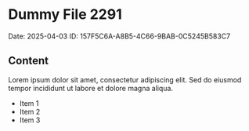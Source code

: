 # Dummy File 2291

Date: 2025-04-03
ID: 157F5C6A-A8B5-4C66-9BAB-0C5245B583C7

## Content

Lorem ipsum dolor sit amet, consectetur adipiscing elit.
Sed do eiusmod tempor incididunt ut labore et dolore magna aliqua.

* Item 1
* Item 2
* Item 3

